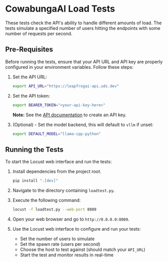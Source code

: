 # CowabungaAI Load Tests

These tests check the API's ability to handle different amounts of load. The tests simulate a specified number of users hitting the endpoints with some number of requests per second.

## Pre-Requisites

Before running the tests, ensure that your API URL and API key are properly configured in your environment variables. Follow these steps:

1. Set the API URL:

   ```bash
   export API_URL="https://leapfrogai-api.uds.dev"
   ```

2. Set the API token:

   ```bash
   export BEARER_TOKEN="<your-api-key-here>"
   ```

   **Note:** See the [API documentation](../../src/leapfrogai_api/README.md) to create an API key.

3. (Optional) - Set the model backend, this will default to `vllm` if unset:

   ```bash
   export DEFAULT_MODEL="llama-cpp-python"
   ```

## Running the Tests

To start the Locust web interface and run the tests:

1. Install dependencies from the project root.

   ```bash
   pip install ".[dev]"
   ```

2. Navigate to the directory containing `loadtest.py`.

3. Execute the following command:

   ```bash
   locust -f loadtest.py --web-port 8089
   ```

4. Open your web browser and go to `http://0.0.0.0:8089`.

5. Use the Locust web interface to configure and run your tests:
   - Set the number of users to simulate
   - Set the spawn rate (users per second)
   - Choose the host to test against (should match your `API_URL`)
   - Start the test and monitor results in real-time

